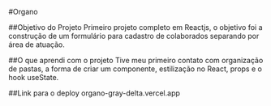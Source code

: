 #Organo

##Objetivo do Projeto
Primeiro projeto completo em Reactjs, o objetivo foi a construção de um formulário para cadastro de colaborados separando por área de atuação.

##O que aprendi com o projeto
Tive meu primeiro contato com organização de pastas, a forma de criar um componente, estilização no React, props e o hook useState.

##Link para o deploy
organo-gray-delta.vercel.app


